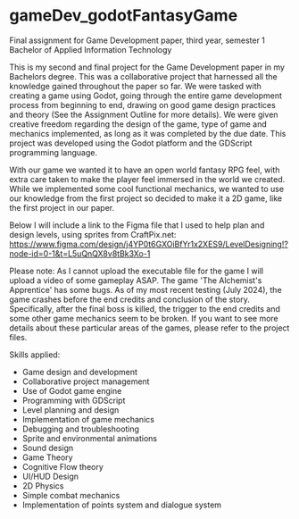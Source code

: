 # gameDev_godotFantasyGame
Final assignment for Game Development paper, third year, semester 1 Bachelor of Applied Information Technology

This is my second and final project for the Game Development paper in my Bachelors degree. This was a collaborative project that harnessed all the knowledge gained throughout the paper so far. We were tasked with creating a game using Godot, going through the entire game development process from beginning to end, drawing on good game design practices and theory (See the Assignment Outline for more details). We were given creative freedom regarding the design of the game, type of game and mechanics implemented, as long as it was completed by the due date. This project was developed using the Godot platform and the GDScript programming language.

With our game we wanted it to have an open world fantasy RPG feel, with extra care taken to make the player feel immersed in the world we created. While we implemented some cool functional mechanics, we wanted to use our knowledge from the first project so decided to make it a 2D game, like the first project in our paper.

Below I will include a link to the Figma file that I used to help plan and design levels, using sprites from CraftPix.net:
https://www.figma.com/design/j4YP0t6GXOiBfYr1x2XES9/LevelDesigning!?node-id=0-1&t=L5uQnQX8v8tBk3Xo-1

Please note: As I cannot upload the executable file for the game I will upload a video of some gameplay ASAP. The game 'The Alchemist's Apprentice' has some bugs. As of my most recent testing (July 2024), the game crashes before the end credits and conclusion of the story. Specifically, after the final boss is killed, the trigger to the end credits and some other game mechanics seem to be broken. If you want to see more details about these particular areas of the games, please refer to the project files.

Skills applied:
- Game design and development
- Collaborative project management
- Use of Godot game engine
- Programming with GDScript
- Level planning and design
- Implementation of game mechanics
- Debugging and troubleshooting
- Sprite and environmental animations
- Sound design
- Game Theory
- Cognitive Flow theory
- UI/HUD Design
- 2D Physics
- Simple combat mechanics
- Implementation of points system and dialogue system

